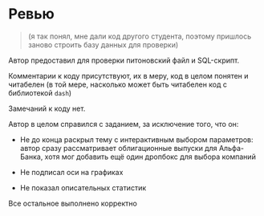 # Ревью

> (я так понял, мне дали код другого студента, поэтому пришлось заново строить базу данных для проверки)

Автор предоставил для проверки питоновский файл и SQL-скрипт.

Комментарии к коду присутствуют, их в меру, код в целом понятен и читабелен (в той мере, насколько может быть читабелен код с библиотекой `dash`)

Замечаний к коду нет.

Автор в целом справился с заданием, за исключение того, что он:

- Не до конца раскрыл тему с интерактивным выбором параметров: автор сразу рассматривает облигационные выпуски для Альфа-Банка, хотя мог добавить ещё один дропбокс для выбора компаний

- Не подписал оси на графиках

- Не показал описательных статистик

Все остальное выполнено корректно
